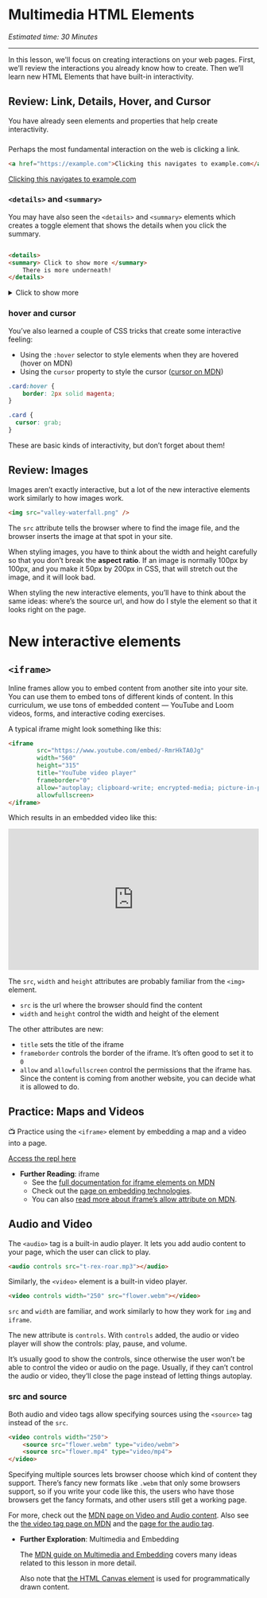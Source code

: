 # Multimedia HTML Elements

*Estimated time: 30 Minutes*

---

In this lesson, we'll focus on creating interactions on your web pages. First, we’ll review the interactions you already know how to create. Then we’ll learn new HTML Elements that have built-in interactivity. 

## Review: Link, Details, Hover, and Cursor

You have already seen elements and properties that help create interactivity.

### <a>

Perhaps the most fundamental interaction on the web is clicking a link.

```html
<a href="https://example.com">Clicking this navigates to example.com</a>
```

<a href="https://example.com">Clicking this navigates to example.com</a>
<p>

### `<details>` and `<summary>`

You may have also seen the `<details>` and `<summary>` elements which creates a toggle element that shows the details when you click the summary.


```html

<details>
<summary> Click to show more </summary>
	There is more underneath!
</details>

```

<details>
<summary> Click to show more </summary>

	There is more underneath!

</details>


### hover and cursor

You’ve also learned a couple of CSS tricks that create some interactive feeling:

- Using the `:hover` selector to style elements when they are hovered (hover on MDN)
- Using the `cursor` property to style the cursor ([cursor on MDN](https://developer.mozilla.org/en-US/docs/Web/CSS/cursor))

```css
.card:hover {
	border: 2px solid magenta;
}

.card {
  cursor: grab;
}
```

These are basic kinds of interactivity, but don’t forget about them!

## Review: Images

Images aren’t exactly interactive, but a lot of the new interactive elements work similarly to how images work.

```html
<img src="valley-waterfall.png" />
```

The `src` attribute tells the browser where to find the image file, and the browser inserts the image at that spot in your site.

When styling images, you have to think about the width and height carefully so that you don’t break the **aspect ratio**. If an image is normally 100px by 100px, and you make it 50px by 200px in CSS, that will stretch out the image, and it will look bad.

When styling the new interactive elements, you’ll have to think about the same ideas: where’s the source url, and how do I style the element so that it looks right on the page.

# New interactive elements

## `<iframe>`

Inline frames allow you to embed content from another site into your site. You can use them to embed tons of different kinds of content. In this curriculum, we use tons of embedded content — YouTube and Loom videos, forms, and interactive coding exercises.

A typical iframe might look something like this:

```html
<iframe 
		src="https://www.youtube.com/embed/-RmrHkTA0Jg"
		width="560"
		height="315"
		title="YouTube video player"
		frameborder="0"
		allow="autoplay; clipboard-write; encrypted-media; picture-in-picture"
		allowfullscreen>
</iframe>
```

Which results in an embedded video like this:

<div style="position: relative; padding-bottom: 56.25%; height: 0;"><iframe src="https://www.youtube.com/embed/-RmrHkTA0Jg" frameborder="0" webkitallowfullscreen mozallowfullscreen allowfullscreen style="position: absolute; top: 0; left: 0; width: 100%; height: 100%;"></iframe></div>


The `src`, `width` and `height` attributes are probably familiar from the `<img>` element. 

- `src` is the url where the browser should find the content
- `width` and `height` control the width and height of the element

The other attributes are new:

- `title` sets the title of the iframe
- `frameborder` controls the border of the iframe. It’s often good to set it to `0`
- `allow` and `allowfullscreen` control the permissions that the iframe has. Since the content is coming from another website, you can decide what it is allowed to do.

## Practice: Maps and Videos

<aside>


📺 Practice using the `<iframe>` element by embedding a map and a video into a page.


[Access the repl here](https://replit.com/team/web-foundations-july-2022/Add-Embedded-Videos-and-Maps)

</aside>


- **Further Reading**: iframe
    - See the [full documentation for iframe elements on MDN](https://developer.mozilla.org/en-US/docs/Web/HTML/Element/iframe)
    - Check out the [page on embedding technologies](https://developer.mozilla.org/en-US/docs/Learn/HTML/Multimedia_and_embedding/Other_embedding_technologies).
    - You can also [read more about iframe’s allow attribute on MDN](https://developer.mozilla.org/en-US/docs/Web/HTTP/Feature_Policy/Using_Feature_Policy#the_iframe_allow_attribute).


## Audio and Video

The `<audio>` tag is a built-in audio player. It lets you add audio content to your page, which the user can click to play.

```html
<audio controls src="t-rex-roar.mp3"></audio>
```

Similarly, the `<video>` element is a built-in video player.

```html
<video controls width="250" src="flower.webm"></video>
```

`src` and `width` are familiar, and work similarly to how they work for `img` and `iframe`.

The new attribute is `controls`. With `controls` added, the audio or video player will show the controls: play, pause, and volume. 

It’s usually good to show the controls, since otherwise the user won’t be able to control the video or audio on the page. Usually, if they can’t control the audio or video, they’ll close the page instead of letting things autoplay.

### src and source

Both audio and video tags allow specifying sources using the `<source>` tag instead of the `src`.

```html
<video controls width="250">
    <source src="flower.webm" type="video/webm">
    <source src="flower.mp4" type="video/mp4">
</video>
```

Specifying multiple sources lets browser choose which kind of content they support. There’s fancy new formats like `.webm` that only some browsers support, so if you write your code like this, the users who have those browsers get the fancy formats, and other users still get a working page.

For more, check out the [MDN page on Video and Audio content](https://developer.mozilla.org/en-US/docs/Learn/HTML/Multimedia_and_embedding/Video_and_audio_content). Also see the [the video tag page on MDN](https://developer.mozilla.org/en-US/docs/Web/HTML/Element/video) and the [page for the audio tag](https://developer.mozilla.org/en-US/docs/Web/HTML/Element/audio).

- **Further Exploration**: Multimedia and Embedding
    
    The [MDN guide on Multimedia and Embedding](https://developer.mozilla.org/en-US/docs/Learn/HTML/Multimedia_and_embedding) covers many ideas related to this lesson in more detail. 
    
    Also note that [the HTML Canvas element](https://developer.mozilla.org/en-US/docs/Web/API/Canvas_API) is used for programmatically drawn content.
